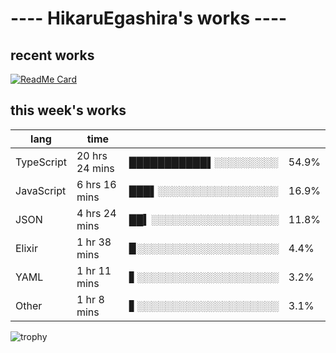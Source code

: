 # ---- HikaruEgashira's works ----

## recent works

[![ReadMe Card](https://github-readme-stats.vercel.app/api/pin/?username=twin-te&repo=twinte-front)](https://github.com/twin-te/twinte-front)

## this week's works

| lang        | time           |                       |        |
| ----------- | -------------- | --------------------- | ------ |
| TypeScript  | 20 hrs 24 mins | ███████████▌░░░░░░░░░ |  54.9% |
| JavaScript  | 6 hrs 16 mins  | ███▌░░░░░░░░░░░░░░░░░ |  16.9% |
| JSON        | 4 hrs 24 mins  | ██▍░░░░░░░░░░░░░░░░░░ |  11.8% |
| Elixir      | 1 hr 38 mins   | ▉░░░░░░░░░░░░░░░░░░░░ |   4.4% |
| YAML        | 1 hr 11 mins   | ▋░░░░░░░░░░░░░░░░░░░░ |   3.2% |
| Other       | 1 hr 8 mins    | ▋░░░░░░░░░░░░░░░░░░░░ |   3.1% |

![trophy](https://github-profile-trophy.vercel.app/?username=HikaruEgashira&theme=onedark)
